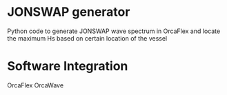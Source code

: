 # JONSWAP generator
Python code to generate JONSWAP wave spectrum in OrcaFlex and locate the maximum Hs based on certain location of the vessel

# Software Integration
OrcaFlex
OrcaWave
